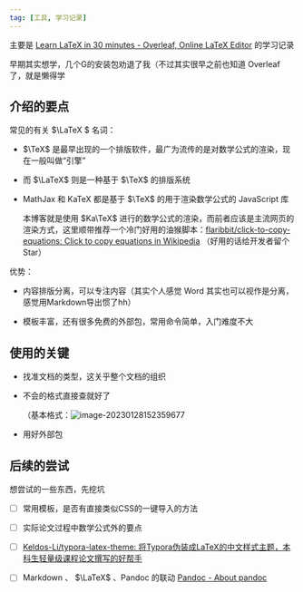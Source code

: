 ```yaml
---
tag: [工具, 学习记录]
---
```








主要是 [Learn LaTeX in 30 minutes - Overleaf, Online LaTeX Editor](https://www.overleaf.com/learn/latex/Learn_LaTeX_in_30_minutes) 的学习记录

早期其实想学，几个G的安装包劝退了我（不过其实很早之前也知道 Overleaf 了，就是懒得学



## 介绍的要点

常见的有关 $\LaTeX $ 名词：

- $\TeX$ 是最早出现的一个排版软件，最广为流传的是对数学公式的渲染，现在一般叫做“引擎”

- 而 $\LaTeX$ 则是一种基于 $\TeX$ 的排版系统

- MathJax 和 KaTeX 都是基于 $\TeX$ 的用于渲染数学公式的 JavaScript 库

  本博客就是使用 $Ka\TeX$ 进行的数学公式的渲染，而前者应该是主流网页的渲染方式，这里顺带推荐一个冷门好用的油猴脚本：[flaribbit/click-to-copy-equations: Click to copy equations in Wikipedia](https://github.com/flaribbit/click-to-copy-equations) （好用的话给开发者留个 Star）



优势：

- 内容排版分离，可以专注内容（其实个人感觉 Word 其实也可以视作是分离，感觉用Markdown导出惯了hh）

- 模板丰富，还有很多免费的外部包，常用命令简单，入门难度不大

  



## 使用的关键



- 找准文档的类型，这关乎整个文档的组织

- 不会的格式直接查就好了

  （基本格式：![image-20230128152359677](https://f.pz.al/pzal/2023/01/28/a3ffc149ebb4e.png)

- 用好外部包





## 后续的尝试



想尝试的一些东西，先挖坑



- [ ]   常用模板，是否有直接类似CSS的一键导入的方法
- [ ]   实际论文过程中数学公式外的要点

- [ ]  [Keldos-Li/typora-latex-theme: 将Typora伪装成LaTeX的中文样式主题，本科生轻量级课程论文撰写的好帮手](https://github.com/Keldos-Li/typora-latex-theme)
- [ ] Markdown 、 $\LaTeX$ 、Pandoc 的联动 [Pandoc - About pandoc](https://pandoc.org/)
